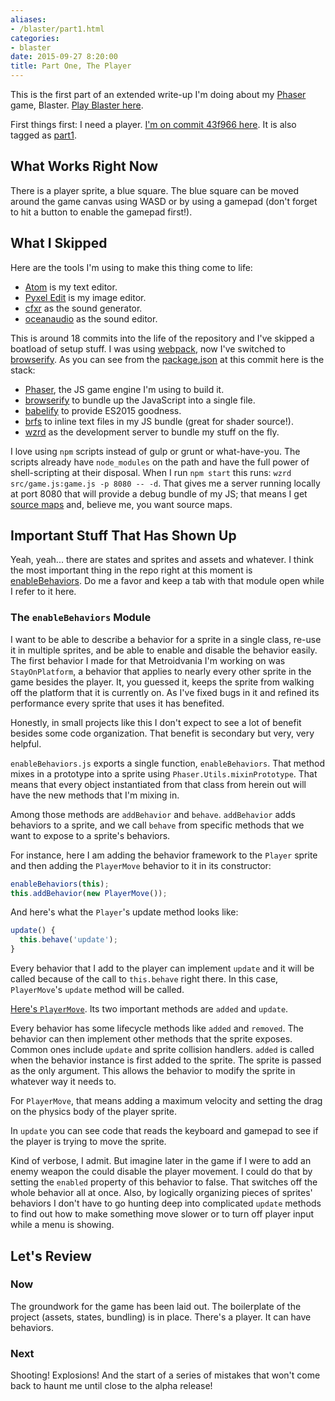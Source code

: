 ```yaml
---
aliases:
- /blaster/part1.html
categories:
- blaster
date: 2015-09-27 8:20:00
title: Part One, The Player
---
```


This is the first part of an extended write-up I'm doing about my [Phaser](http://phaser.io) game, Blaster. [Play Blaster here][playblaster].

First things first: I need a player. [I'm on commit 43f966 here][sha1].  It is also tagged as [part1][].

## What Works Right Now

There is a player sprite, a blue square. The blue square can be moved around the game canvas using WASD or by using a gamepad (don't forget to hit a button to enable the gamepad first!).

## What I Skipped

Here are the tools I'm using to make this thing come to life:

  * [Atom][] is my text editor.
  * [Pyxel Edit][pyxel] is my image editor.
  * [cfxr][] as the sound generator.
  * [oceanaudio][] as the sound editor.

This is around 18 commits into the life of the repository and I've skipped a boatload of setup stuff. I was using [webpack][], now I've switched to [browserify][]. As you can see from the [package.json][pjson] at this commit here is the stack:

  * [Phaser][], the JS game engine I'm using to build it.
  * [browserify][] to bundle up the JavaScript into a single file.
  * [babelify][] to provide ES2015 goodness.
  * [brfs][] to inline text files in my JS bundle (great for shader source!).
  * [wzrd][] as the development server to bundle my stuff on the fly.

I love using `npm` scripts instead of gulp or grunt or what-have-you. The scripts already have `node_modules` on the path and have the full power of shell-scripting at their disposal. When I run `npm start` this runs: `wzrd src/game.js:game.js -p 8080 -- -d`. That gives me a server running locally at port 8080 that will provide a debug bundle of my JS; that means I get [source maps][sourcemaps] and, believe me, you want source maps.

## Important Stuff That Has Shown Up

Yeah, yeah... there are states and sprites and assets and whatever. I think the most important thing in the repo right at this moment is [enableBehaviors][]. Do me a favor and keep a tab with that module open while I refer to it here.

### The `enableBehaviors` Module

I want to be able to describe a behavior for a sprite in a single class, re-use it in multiple sprites, and be able to enable and disable the behavior easily. The first behavior I made for that Metroidvania I'm working on was `StayOnPlatform`, a behavior that applies to nearly every other sprite in the game besides the player. It, you guessed it, keeps the sprite from walking off the platform that it is currently on. As I've fixed bugs in it and refined its performance every sprite that uses it has benefited.

Honestly, in small projects like this I don't expect to see a lot of benefit besides some code organization. That benefit is secondary but very, very helpful.

`enableBehaviors.js` exports a single function, `enableBehaviors`. That method mixes in a prototype into a sprite using `Phaser.Utils.mixinPrototype`. That means that every object instantiated from that class from herein out will have the new methods that I'm mixing in.

Among those methods are `addBehavior` and `behave`. `addBehavior` adds behaviors to a sprite, and we call `behave` from specific methods that we want to expose to a sprite's behaviors.

For instance, here I am adding the behavior framework to the `Player` sprite and then adding the `PlayerMove` behavior to it in its constructor:

```js
enableBehaviors(this);
this.addBehavior(new PlayerMove());
```

And here's what the `Player`'s update method looks like:

```js
update() {
  this.behave('update');
}
```

Every behavior that I add to the player can implement `update` and it will be called because of the call to `this.behave` right there. In this case, `PlayerMove`'s `update` method will be called.

[Here's `PlayerMove`][playermove]. Its two important methods are `added` and `update`.

Every behavior has some lifecycle methods like `added` and `removed`. The behavior can then implement other methods that the sprite exposes. Common ones include `update` and sprite collision handlers. `added` is called when the behavior instance is first added to the sprite. The sprite is passed as the only argument. This allows the behavior to modify the sprite in whatever way it needs to.

For `PlayerMove`, that means adding a maximum velocity and setting the drag on the physics body of the player sprite.

In `update` you can see code that reads the keyboard and gamepad to see if the player is trying to move the sprite.

Kind of verbose, I admit. But imagine later in the game if I were to add an enemy weapon the could disable the player movement. I could do that by setting the `enabled` property of this behavior to false. That switches off the whole behavior all at once. Also, by logically organizing pieces of sprites' behaviors I don't have to go hunting deep into complicated `update` methods to find out how to make something move slower or to turn off player input while a menu is showing.

## Let's Review

### Now

The groundwork for the game has been laid out. The boilerplate of the project (assets, states, bundling) is in place. There's a player. It can have behaviors.

### Next

Shooting! Explosions! And the start of a series of mistakes that won't come back to haunt me until close to the alpha release!

[playblaster]: http://blaster.drhayes.io
[sha1]: https://github.com/drhayes/blaster/tree/43f96688225dc80839acc2e507cc5b8d841d1149
[part1]: https://github.com/drhayes/blaster/tree/part1
[webpack]: https://webpack.github.io/
[phaser]: https://phaser.io
[browserify]: https://github.com/substack/node-browserify
[pjson]: https://github.com/drhayes/blaster/blob/58be685ae7b03d5fe2dd19a575f4d95d44091f90/package.json
[babelify]: https://github.com/babel/babelify
[brfs]: https://github.com/substack/brfs
[wzrd]: https://github.com/maxogden/wzrd
[cfxr]: http://thirdcog.eu/apps/cfxr
[oceanaudio]: http://www.ocenaudio.com.br/en/whatis
[atom]: https://atom.io
[pyxel]: http://pyxeledit.com/
[sourcemaps]: http://www.html5rocks.com/en/tutorials/developertools/sourcemaps/
[enableBehaviors]: https://github.com/drhayes/blaster/blob/43f96688225dc80839acc2e507cc5b8d841d1149/src/behaviors/enableBehaviors.js
[playermove]: https://github.com/drhayes/blaster/blob/43f96688225dc80839acc2e507cc5b8d841d1149/src/behaviors/playerMove.js

